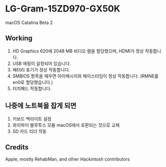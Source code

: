 # LG-Gram-15ZD970-GX50K
macOS Catalina Beta 2
## Working
  1. HD Graphics 620에 2048 MB 비디오 램을 할당했으며, HDMI가 정상 작동합니다.
  2. USB 매핑이 설정되어 있습니다.
  3. 배터리 표기가 정상 작동합니다.
  4. SMBIOS 항목을 채우면 아이메시지와 페이스타임이 정상 작동합니다. (RMNE를 en0로 할당했습니다.)
  5. 터치패드 작동합니다.
## 나중에 노트북을 잡게 되면
  1. 키보드 백라이트 설정
  2. 와이파이 블루투스 모듈 macOS에서 호환되는 것으로 교체
  3. SD 카드 리더 작동
## Credits
Apple, mostly RehabMan, and other Hackintosh contributors
